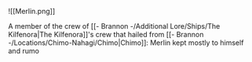 ![[Merlin.png]]

A member of the crew of [[- Brannon -/Additional Lore/Ships/The Kilfenora|The Kilfenora]]'s crew that hailed from [[- Brannon -/Locations/Chimo-Nahagi/Chimo|Chimo]]: Merlin kept mostly to himself and rumo